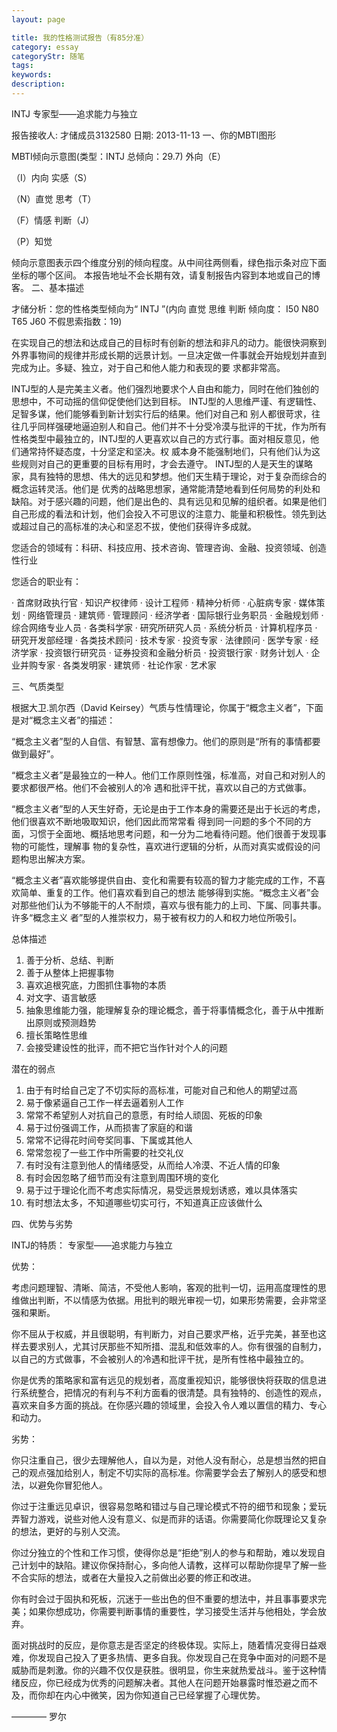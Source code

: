 ```yaml
---
layout: page

title: 我的性格测试报告（有85分准）
category: essay
categoryStr: 随笔
tags:
keywords:
description:
---
```



INTJ 专家型——追求能力与独立


报告接收人:	才储成员3132580	日期:	2013-11-13
一、你的MBTI图形


MBTI倾向示意图(类型：INTJ 总倾向：29.7)
外向（E）	

（I）内向
实感（S）	

（N）直觉
思考（T）	

（F）情感
判断（J）	

（P）知觉

倾向示意图表示四个维度分别的倾向程度。从中间往两侧看，绿色指示条对应下面坐标的哪个区间。
本报告地址不会长期有效，请复制报告内容到本地或自己的博客。
二、基本描述


才储分析：您的性格类型倾向为“ INTJ ”(内向 直觉 思维 判断 倾向度： I50 N80 T65 J60  不假思索指数：19)

在实现自己的想法和达成自己的目标时有创新的想法和非凡的动力。能很快洞察到外界事物间的规律并形成长期的远景计划。一旦决定做一件事就会开始规划并直到完成为止。多疑、独立，对于自己和他人能力和表现的要 求都非常高。

INTJ型的人是完美主义者。他们强烈地要求个人自由和能力，同时在他们独创的思想中，不可动摇的信仰促使他们达到目标。 INTJ型的人思维严谨、有逻辑性、足智多谋，他们能够看到新计划实行后的结果。他们对自己和 别人都很苛求，往往几乎同样强硬地逼迫别人和自己。他们并不十分受冷漠与批评的干扰，作为所有性格类型中最独立的，INTJ型的人更喜欢以自己的方式行事。面对相反意见，他们通常持怀疑态度，十分坚定和坚决。权 威本身不能强制地们，只有他们认为这些规则对自己的更重要的目标有用时，才会去遵守。 INTJ型的人是天生的谋略家，具有独特的思想、伟大的远见和梦想。他们天生精于理论，对于复杂而综合的概念运转灵活。他们是 优秀的战略思想家，通常能清楚地看到任何局势的利处和缺陷。对于感兴趣的问题，他们是出色的、具有远见和见解的组织者。如果是他们自己形成的看法和计划，他们会投入不可思议的注意力、能量和积极性。领先到达 或超过自己的高标准的决心和坚忍不拔，使他们获得许多成就。

您适合的领域有：科研、科技应用、技术咨询、管理咨询、金融、投资领域、创造性行业

您适合的职业有：

· 首席财政执行官
· 知识产权律师
· 设计工程师
· 精神分析师 
· 心脏病专家
· 媒体策划
· 网络管理员
· 建筑师
· 管理顾问
· 经济学者
· 国际银行业务职员
· 金融规划师
· 综合网络专业人员
· 各类科学家
· 研究所研究人员
· 系统分析员 
· 计算机程序员 
· 研究开发部经理
· 各类技术顾问
· 技术专家
· 投资专家
· 法律顾问
· 医学专家
· 经济学家
· 投资银行研究员
· 证券投资和金融分析员
· 投资银行家
· 财务计划人
· 企业并购专家
· 各类发明家
· 建筑师
· 社论作家
· 艺术家



三、气质类型



根据大卫.凯尔西（David Keirsey）气质与性情理论，你属于“概念主义者”，下面是对“概念主义者”的描述：

“概念主义者”型的人自信、有智慧、富有想像力。他们的原则是“所有的事情都要做到最好”。

“概念主义者”是最独立的一种人。他们工作原则性强，标准高，对自己和对别人的要求都很严格。他们不会被别人的冷 遇和批评干扰，喜欢以自己的方式做事。

“概念主义者”型的人天生好奇，无论是由于工作本身的需要还是出于长远的考虑，他们很喜欢不断地吸取知识，他们因此而常常看 得到同一问题的多个不同的方面，习惯于全面地、概括地思考问题，和一分为二地看待问题。他们很善于发现事物的可能性，理解事 物的复杂性，喜欢进行逻辑的分析，从而对真实或假设的问题构思出解决方案。

“概念主义者”喜欢能够提供自由、变化和需要有较高的智力才能完成的工作，不喜欢简单、重复的工作。他们喜欢看到自己的想法 能够得到实施。“概念主义者”会对那些他们认为不够能干的人不耐烦，喜欢与很有能力的上司、下属、同事共事。许多“概念主义 者”型的人推崇权力，易于被有权力的人和权力地位所吸引。

总体描述 

1. 善于分析、总结、判断
2. 善于从整体上把握事物
3. 喜欢追根究底，力图抓住事物的本质
4. 对文字、语言敏感
5. 抽象思维能力强，能理解复杂的理论概念，善于将事情概念化，善于从中推断出原则或预测趋势
6. 擅长策略性思维
7. 会接受建设性的批评，而不把它当作针对个人的问题

潜在的弱点 

1. 由于有时给自己定了不切实际的高标准，可能对自己和他人的期望过高
2. 易于像紧逼自己工作一样去逼着别人工作
3. 常常不希望别人对抗自己的意愿，有时给人顽固、死板的印象
4. 易于过份强调工作，从而损害了家庭的和谐 
5. 常常不记得花时间夸奖同事、下属或其他人
6. 常常忽视了一些工作中所需要的社交礼仪
7. 有时没有注意到他人的情绪感受，从而给人冷漠、不近人情的印象
8. 有时会因忽略了细节而没有注意到周围环境的变化
9. 易于过于理论化而不考虑实际情况，易受远景规划诱惑，难以具体落实
10. 有时想法太多，不知道哪些切实可行，不知道真正应该做什么 

四、优势与劣势


INTJ的特质： 专家型——追求能力与独立

优势：

考虑问题理智、清晰、简洁，不受他人影响，客观的批判一切，运用高度理性的思维做出判断，不以情感为依据。用批判的眼光审视一切，如果形势需要，会非常坚强和果断。

你不屈从于权威，并且很聪明，有判断力，对自己要求严格，近乎完美，甚至也这样去要求别人，尤其讨厌那些不知所措、混乱和低效率的人。你有很强的自制力，以自己的方式做事，不会被别人的冷遇和批评干扰，是所有性格中最独立的。

你是优秀的策略家和富有远见的规划者，高度重视知识，能够很快将获取的信息进行系统整合，把情况的有利与不利方面看的很清楚。具有独特的、创造性的观点，喜欢来自多方面的挑战。在你感兴趣的领域里，会投入令人难以置信的精力、专心和动力。

劣势：

你只注重自己，很少去理解他人，自以为是，对他人没有耐心，总是想当然的把自己的观点强加给别人，制定不切实际的高标准。你需要学会去了解别人的感受和想法，以避免你冒犯他人。

你过于注重远见卓识，很容易忽略和错过与自己理论模式不符的细节和现象；爱玩弄智力游戏，说些对他人没有意义、似是而非的话语。你需要简化你既理论又复杂的想法，更好的与别人交流。

你过分独立的个性和工作习惯，使得你总是“拒绝”别人的参与和帮助，难以发现自己计划中的缺陷。建议你保持耐心，多向他人请教，这样可以帮助你提早了解一些不合实际的想法，或者在大量投入之前做出必要的修正和改进。

你有时会过于固执和死板，沉迷于一些出色的但不重要的想法中，并且事事要求完美；如果你想成功，你需要判断事情的重要性，学习接受生活并与他相处，学会放弃。




面对挑战时的反应，是你意志是否坚定的终极体现。实际上，随着情况变得日益艰难，你发现自己投入了更多热情、更多自我。你发现自己在竞争中面对的问题不是威胁而是刺激。你的兴趣不仅仅是获胜。很明显，你生来就热爱战斗。鉴于这种情绪反应，你已经成为优秀的问题解决者。其他人在问题开始暴露时惟恐避之而不及，而你却在内心中微笑，因为你知道自己已经掌握了心理优势。

———— 罗尔

